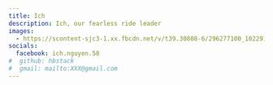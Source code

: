 ```yaml
---
title: Ich
description: Ich, our fearless ride leader
images:
  - https://scontent-sjc3-1.xx.fbcdn.net/v/t39.30808-6/296277100_10229188374397784_7313489285256113830_n.jpg?_nc_cat=106&ccb=1-7&_nc_sid=efb6e6&_nc_ohc=6zqmEuOsDIIAX_KNDbi&_nc_ht=scontent-sjc3-1.xx&cb_e2o_trans=t&oh=00_AfBpqUJiMI0VsRbvu59BjPOJkEWO4kArrcpn_ZKO_L8hSQ&oe=65A45AA1
socials:
  facebook: ich.nguyen.58
#  github: hbstack
#  gmail: mailto:XXX@gmail.com
---
```


